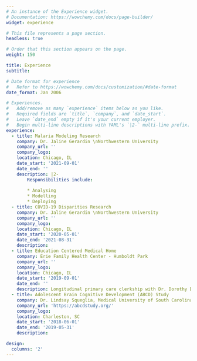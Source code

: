 ```yaml
---
# An instance of the Experience widget.
# Documentation: https://wowchemy.com/docs/page-builder/
widget: experience

# This file represents a page section.
headless: true

# Order that this section appears on the page.
weight: 150

title: Experience
subtitle:

# Date format for experience
#   Refer to https://wowchemy.com/docs/customization/#date-format
date_format: Jan 2006

# Experiences.
#   Add/remove as many `experience` items below as you like.
#   Required fields are `title`, `company`, and `date_start`.
#   Leave `date_end` empty if it's your current employer.
#   Begin multi-line descriptions with YAML's `|2-` multi-line prefix.
experience:
  - title: Malaria Modeling Research
    company: Dr. Jaline Gerardin \nNorthwestern University
    company_url: ''
    company_logo: 
    location: Chicago, IL
    date_start: '2021-09-01'
    date_end: ''
    description: |2-
        Responsibilities include:
        
        * Analysing
        * Modelling
        * Deploying
  - title: COVID-19 Disparities Research 
    company: Dr. Jaline Gerardin \nNorthwestern University
    company_url: ''
    company_logo: 
    location: Chicago, IL
    date_start: '2020-05-01'
    date_end: '2021-08-31'
    description:
  - title: Education Centered Medical Home
    company: Erie Family Health Center - Humboldt Park
    company_url: ''
    company_logo: 
    location: Chicago, IL
    date_start: '2019-09-01'
    date_end: ''
    description: Longitudinal primary care clerkship with Dr. Dorothy Dschida (Family Medicine) and Dr. Carly Berg (Pediatrics)
  - title: Adolescent Brain Cognitive Development (ABCD) Study
    company: Dr. Lindsay Squeglia, Medical University of South Carolina
    company_url: 'https://abcdstudy.org/'
    company_logo: 
    location: Charleston, SC
    date_start: '2018-06-01'
    date_end: '2019-05-31'
    description: 

design:
  columns: '2'
---
```

